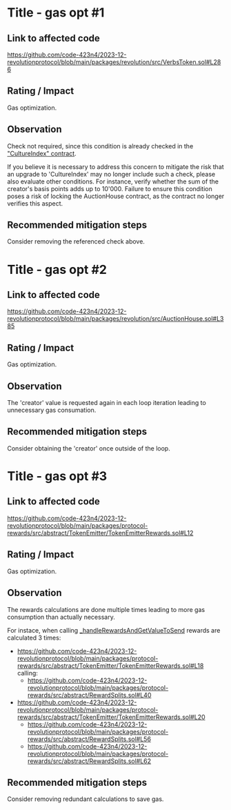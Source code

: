 # Title - gas opt #1
## Link to affected code
https://github.com/code-423n4/2023-12-revolutionprotocol/blob/main/packages/revolution/src/VerbsToken.sol#L286

## Rating / Impact
Gas optimization.

## Observation
Check not required, since this condition is already checked in the ["CultureIndex" contract](https://github.com/code-423n4/2023-12-revolutionprotocol/blob/main/packages/revolution/src/CultureIndex.sol#L182).

If you believe it is necessary to address this concern to mitigate the risk that an upgrade to 'CultureIndex' may no longer include such a check, please also evaluate other conditions. For instance, verify whether the sum of the creator's basis points adds up to 10'000. Failure to ensure this condition poses a risk of locking the AuctionHouse contract, as the contract no longer verifies this aspect.

## Recommended mitigation steps
Consider removing the referenced check above.

# Title - gas opt #2
## Link to affected code
https://github.com/code-423n4/2023-12-revolutionprotocol/blob/main/packages/revolution/src/AuctionHouse.sol#L385

## Rating / Impact
Gas optimization.

## Observation
The 'creator' value is requested again in each loop iteration leading to unnecessary gas consumation.

## Recommended mitigation steps
Consider obtaining the 'creator' once outside of the loop.

# Title - gas opt #3
## Link to affected code
https://github.com/code-423n4/2023-12-revolutionprotocol/blob/main/packages/protocol-rewards/src/abstract/TokenEmitter/TokenEmitterRewards.sol#L12

## Rating / Impact
Gas optimization.

## Observation
The rewards calculations are done multiple times leading to more gas consumption than actually necessary.

For instace, when calling [_handleRewardsAndGetValueToSend](https://github.com/code-423n4/2023-12-revolutionprotocol/blob/main/packages/protocol-rewards/src/abstract/TokenEmitter/TokenEmitterRewards.sol#L12) rewards are calculated 3 times:

* https://github.com/code-423n4/2023-12-revolutionprotocol/blob/main/packages/protocol-rewards/src/abstract/TokenEmitter/TokenEmitterRewards.sol#L18 calling: 
    * https://github.com/code-423n4/2023-12-revolutionprotocol/blob/main/packages/protocol-rewards/src/abstract/RewardSplits.sol#L40
* https://github.com/code-423n4/2023-12-revolutionprotocol/blob/main/packages/protocol-rewards/src/abstract/TokenEmitter/TokenEmitterRewards.sol#L20
    * https://github.com/code-423n4/2023-12-revolutionprotocol/blob/main/packages/protocol-rewards/src/abstract/RewardSplits.sol#L56
    * https://github.com/code-423n4/2023-12-revolutionprotocol/blob/main/packages/protocol-rewards/src/abstract/RewardSplits.sol#L62

## Recommended mitigation steps
Consider removing redundant calculations to save gas.